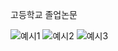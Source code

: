 고등학교 졸업논문

![예시1](https://raw.githubusercontent.com/recycli/thesis/master/ex1.png)
![예시2](https://raw.githubusercontent.com/recycli/thesis/master/ex2.png)
![예시3](https://raw.githubusercontent.com/recycli/thesis/master/ex3.png)
